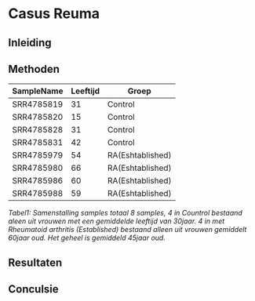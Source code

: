 # Casus Reuma

## Inleiding

## Methoden

| SampleName | Leeftijd | Groep |
|------------|----------|-------|
| SRR4785819 |    31    | Control |
| SRR4785820 |    15    | Control |
| SRR4785828 |    31    | Control |
| SRR4785831 |    42    | Control |
| SRR4785979 |    54    | RA(Eshtablished) |
| SRR4785980 |    66    | RA(Eshtablished) |
| SRR4785986 |    60    | RA(Eshtablished) |
| SRR4785988 |    59    | RA(Eshtablished) |

*Tabel1: Samenstalling samples totaal 8 samples, 4 in Countrol bestaand aleen uit vrouwen 
        met een gemiddelde leeftijd van 30jaar. 4 in met Rheumatoid arthritis (Established)
        bestaand alleen uit vrouwen gemiddelt 60jaar oud. Het geheel is gemiddeld 45jaar oud.*


## Resultaten
## Conculsie

